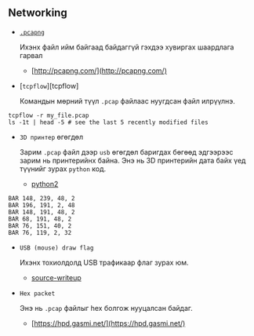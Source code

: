 ## Networking

- [`.pcapng`](https://github.com/pcapng/pcapng)

  Ихэнх файл ийм байгаад байдаггүй гэхдээ хувиргах шаардлага гарвал

  - [http://pcapng.com/](http://pcapng.com/)

- [`tcpflow`][tcpflow]

  Командын мөрний түүл `.pcap` файлаас нуугдсан файл илрүүлнэ.

```
tcpflow -r my_file.pcap
ls -1t | head -5 # see the last 5 recently modified files
```

- `3D принтер` өгөгдөл

  Зарим `.pcap` файл дээр `usb` өгөгдөл баригдах бөгөөд эдгээрээс зарим нь принтерийнх байна. Энэ нь 3D принтерийн дата байх үед түүнийг зурах `python` код.

  - [python2](https://github.com/ByamB4/CaptureTheFlagTool/blob/master/Miscellaneous/Code/pcap_3d_printer_capture.py)

```
BAR 148, 239, 48, 2
BAR 196, 191, 2, 48
BAR 148, 191, 48, 2
BAR 68, 191, 48, 2
BAR 76, 151, 40, 2
BAR 76, 119, 2, 32
```

- `USB (mouse) draw flag`

  Ихэнх тохиолдолд USB трафикаар флаг зурах юм.

  - [source-writeup](https://blogs.tunelko.com/2017/02/05/bitsctf-tom-and-jerry-50-points/)

- `Hex packet`

  Энэ нь `.pcap` файлыг hex болгож нууцалсан байдаг.

  - [https://hpd.gasmi.net/](https://hpd.gasmi.net/)

